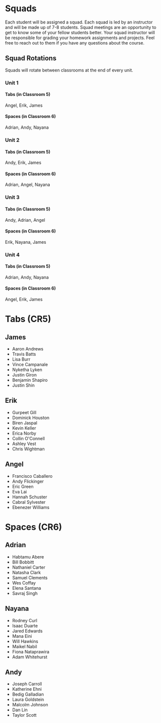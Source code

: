 # Squads

Each student will be assigned a squad. Each squad is led by an instructor and will be made up of 7-8 students. Squad meetings are an opportunity to get to know some of your fellow students better. Your squad instructor will be responsible for grading your homework assignments and projects. Feel free to reach out to them if you have any questions about the course.

## Squad Rotations

Squads will rotate between classrooms at the end of every unit.


### Unit 1
#### Tabs (in Classroom 5)
Angel, Erik, James

#### Spaces (in Classroom 6)
Adrian, Andy, Nayana

### Unit 2
#### Tabs (in Classroom 5)
Andy, Erik, James

#### Spaces (in Classroom 6)
Adrian, Angel, Nayana


### Unit 3
#### Tabs (in Classroom 5)
Andy, Adrian, Angel

#### Spaces (in Classroom 6)
Erik, Nayana, James

### Unit 4
#### Tabs (in Classroom 5)
Adrian, Andy, Nayana

#### Spaces (in Classroom 6)
Angel, Erik, James


# Tabs (CR5)
## James

- Aaron Andrews
- Travis Batts
- Lisa Burr
- Vince Campanale
- Nyketha Lyken
- Justin Giron
- Benjamin Shapiro
- Justin Shin

## Erik
- Gurpeet Gill
- Dominick Houston
- Biren Jaspal
- Kevin Keller
- Erica Norby
- Collin O'Connell
- Ashley Vest
- Chris Wightman

## Angel
- Francisco Caballero
- Andy Flickinger
- Eric Green
- Eva Lai
- Hannah Schuster
- Cabral Sylvester
- Ebenezer Williams

# Spaces (CR6)

## Adrian
- Habtamu Abere
- Bill Bobbitt
- Nathaniel Carter
- Natasha Clark
- Samuel Clements
- Wes Coffay
- Elena Santana
- Savraj Singh

## Nayana
- Rodney Curl
- Isaac Duarte
- Jared Edwards
- Mana Eini
- Will Hawkins
- Maikel Nabil
- Fiona Nataprawira
- Adam Whitehurst

## Andy
- Joseph Carroll
- Katherine Ehni
- Bedig Galladian
- Laura Goldstein
- Malcolm Johnson
- Dan Lin
- Taylor Scott
